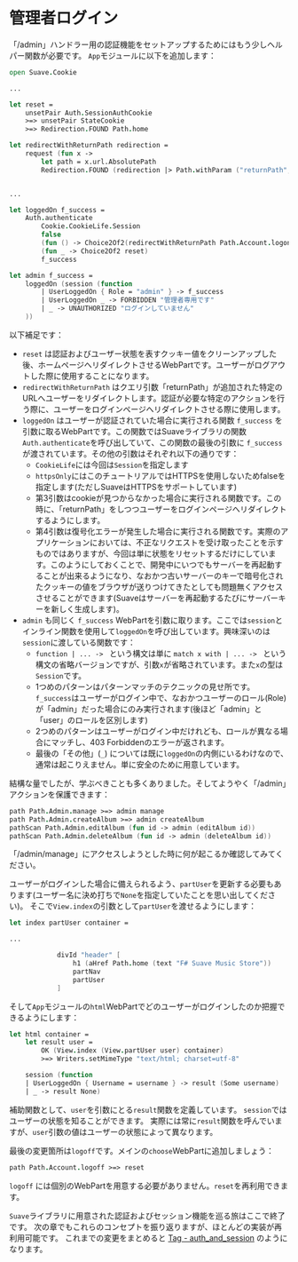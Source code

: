 # 管理者ログイン

「/admin」ハンドラー用の認証機能をセットアップするためにはもう少しヘルパー関数が必要です。
`App`モジュールに以下を追加します：

```fsharp
open Suave.Cookie

...

let reset =
    unsetPair Auth.SessionAuthCookie
    >=> unsetPair StateCookie
    >=> Redirection.FOUND Path.home

let redirectWithReturnPath redirection =
    request (fun x ->
        let path = x.url.AbsolutePath
        Redirection.FOUND (redirection |> Path.withParam ("returnPath", path)))


...

let loggedOn f_success =
    Auth.authenticate
        Cookie.CookieLife.Session
        false
        (fun () -> Choice2Of2(redirectWithReturnPath Path.Account.logon))
        (fun _ -> Choice2Of2 reset)
        f_success

let admin f_success =
    loggedOn (session (function
        | UserLoggedOn { Role = "admin" } -> f_success
        | UserLoggedOn _ -> FORBIDDEN "管理者専用です"
        | _ -> UNAUTHORIZED "ログインしていません"
    ))
```

以下補足です：

- `reset` は認証およびユーザー状態を表すクッキー値をクリーンアップした後、ホームページへリダイレクトさせるWebPartです。ユーザーがログアウトした際に使用することになります。
- `redirectWithReturnPath` はクエリ引数「returnPath」が追加された特定のURLへユーザーをリダイレクトします。認証が必要な特定のアクションを行う際に、ユーザーをログインページへリダイレクトさせる際に使用します。
- `loggedOn` はユーザーが認証されていた場合に実行される関数 `f_success` を引数に取るWebPartです。この関数ではSuaveライブラリの関数`Auth.authenticate`を呼び出していて、この関数の最後の引数に `f_success` が渡されています。その他の引数はそれぞれ以下の通りです：
    - `CookieLife`には今回は`Session`を指定します
    - `httpsOnly`にはこのチュートリアルではHTTPSを使用しないためfalseを指定します(ただしSuaveはHTTPSをサポートしています)
    - 第3引数はcookieが見つからなかった場合に実行される関数です。この時に、「returnPath」をしつつユーザーをログインページへリダイレクトするようにします。
    - 第4引数は復号化エラーが発生した場合に実行される関数です。実際のアプリケーションにおいては、不正なリクエストを受け取ったことを示すものではありますが、今回は単に状態をリセットするだけにしています。このようにしておくことで、開発中にいつでもサーバーを再起動することが出来るようになり、なおかつ古いサーバーのキーで暗号化されたクッキーの値をブラウザが送りつけてきたとしても問題無くアクセスさせることができます(Suaveはサーバーを再起動するたびにサーバーキーを新しく生成します)。
- `admin` も同じく `f_success` WebPartを引数に取ります。ここでは`session`とインライン関数を使用して`loggedOn`を呼び出しています。興味深いのは`session`に渡している関数です：
    - `function | ... -> ` という構文は単に `match x with | ... -> ` という構文の省略バージョンですが、引数`x`が省略されています。また`x`の型は`Session`です。
    - 1つめのパターンはパターンマッチのテクニックの見せ所です。`f_success`はユーザーがログイン中で、なおかつユーザーのロール(Role)が「admin」だった場合にのみ実行されます(後ほど「admin」と「user」のロールを区別します)
    - 2つめのパターンはユーザーがログイン中だけれども、ロールが異なる場合にマッチし、403 Forbiddenのエラーが返されます。
    - 最後の「その他」(`_`) については既に`loggedOn`の内側にいるわけなので、通常は起こりえません。単に安全のために用意しています。

結構な量でしたが、学ぶべきことも多くありました。そしてようやく「/admin」アクションを保護できます：

```fsharp
path Path.Admin.manage >=> admin manage
path Path.Admin.createAlbum >=> admin createAlbum
pathScan Path.Admin.editAlbum (fun id -> admin (editAlbum id))
pathScan Path.Admin.deleteAlbum (fun id -> admin (deleteAlbum id))
```

「/admin/manage」にアクセスしようとした時に何が起こるか確認してみてください。

ユーザーがログインした場合に備えられるよう、`partUser`を更新する必要もあります(ユーザー名に決め打ちで`None`を指定していたことを思い出してください)。
そこで`View.index`の引数として`partUser`を渡せるようにします：

```fsharp
let index partUser container = 

...

            divId "header" [
                h1 (aHref Path.home (text "F# Suave Music Store"))
                partNav
                partUser
            ]
```

そして`App`モジュールの`html`WebPartでどのユーザーがログインしたのか把握できるようにします：

```fsharp
let html container =
    let result user =
        OK (View.index (View.partUser user) container)
        >=> Writers.setMimeType "text/html; charset=utf-8"

    session (function
    | UserLoggedOn { Username = username } -> result (Some username)
    | _ -> result None)
```

補助関数として、`user`を引数にとる`result`関数を定義しています。
`session`ではユーザーの状態を知ることができます。
実際には常に`result`関数を呼んでいますが、`user`引数の値はユーザーの状態によって異なります。

最後の変更箇所は`logoff`です。メインの`choose`WebPartに追加しましょう：

```fsharp
path Path.Account.logoff >=> reset
```

`logoff` には個別のWebPartを用意する必要がありません。`reset`を再利用できます。

`Suave`ライブラリに用意された認証およびセッション機能を巡る旅はここで終了です。
次の章でもこれらのコンセプトを振り返りますが、ほとんどの実装が再利用可能です。
これまでの変更をまとめると [Tag - auth_and_session](https://github.com/theimowski/SuaveMusicStore/tree/auth_and_session) のようになります。
